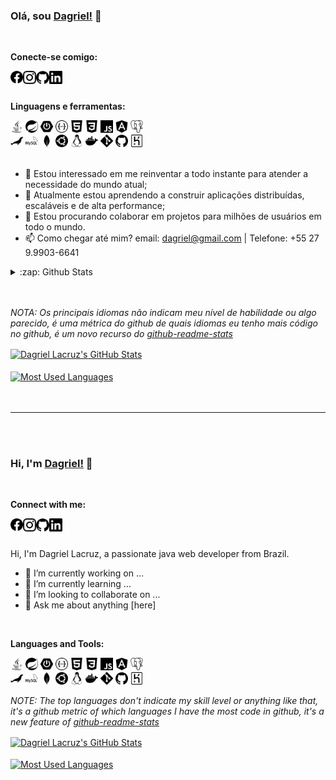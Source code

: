 ### Olá, sou [Dagriel!](https://dagriel.github.io) 👋
<br />

**Conecte-se comigo:**

<a href="https://www.facebook.com/profile.php?id=100008315940662">
  <img align="left" alt="Dagriel Lacruz | Facebook" width="20px" src="https://raw.githubusercontent.com/dagriel/dagriel/1e88a67688dc59aa0d8322c8678343d74692bf1d/assets/facebook.svg" />
</a>
<a href="https://instagram.com/dagriellacruz">
  <img align="left" alt="Dagriel's Instagram" width="21px" src="https://raw.githubusercontent.com/dagriel/dagriel/1e88a67688dc59aa0d8322c8678343d74692bf1d/assets/instagram.svg" />
</a>
<a href="https://github.com/dagriel">
  <img align="left" alt="Dagriel's GitHub" width="21px" src="https://raw.githubusercontent.com/dagriel/dagriel/1e88a67688dc59aa0d8322c8678343d74692bf1d/assets/github.svg" />
</a>
<a href="http://www.linkedin.com/in/dagriel">
  <img align="left" alt="Dagriel's LinkedIn" width="21px" src="https://raw.githubusercontent.com/dagriel/dagriel/1e88a67688dc59aa0d8322c8678343d74692bf1d/assets/linkedin.svg" />
</a>
<br />
<br />

**Linguagens e ferramentas:** 

<code><img height="20" src="https://raw.githubusercontent.com/dagriel/dagriel/1e88a67688dc59aa0d8322c8678343d74692bf1d/assets/java.svg"></code>
<code><img height="20" src="https://raw.githubusercontent.com/dagriel/dagriel/1e88a67688dc59aa0d8322c8678343d74692bf1d/assets/spring.svg"></code>
<code><img height="20" src="https://raw.githubusercontent.com/dagriel/dagriel/1e88a67688dc59aa0d8322c8678343d74692bf1d/assets/springboot.svg"></code>
<code><img height="20" src="https://raw.githubusercontent.com/dagriel/dagriel/1e88a67688dc59aa0d8322c8678343d74692bf1d/assets/swagger.svg"></code>
<code><img height="20" src="https://raw.githubusercontent.com/dagriel/dagriel/1e88a67688dc59aa0d8322c8678343d74692bf1d/assets/html5.svg"></code>
<code><img height="20" src="https://raw.githubusercontent.com/dagriel/dagriel/1e88a67688dc59aa0d8322c8678343d74692bf1d/assets/css3.svg"></code>
<code><img height="20" src="https://raw.githubusercontent.com/dagriel/dagriel/1e88a67688dc59aa0d8322c8678343d74692bf1d/assets/javascript.svg"></code>
<code><img height="20" src="https://raw.githubusercontent.com/dagriel/dagriel/1e88a67688dc59aa0d8322c8678343d74692bf1d/assets/angular.svg"></code>
<code><img height="20" src="https://raw.githubusercontent.com/dagriel/dagriel/1e88a67688dc59aa0d8322c8678343d74692bf1d/assets/postgresql.svg"></code>    
<code><img height="20" src="https://raw.githubusercontent.com/dagriel/dagriel/1e88a67688dc59aa0d8322c8678343d74692bf1d/assets/mariadb.svg"></code>
<code><img height="20" src="https://raw.githubusercontent.com/dagriel/dagriel/1e88a67688dc59aa0d8322c8678343d74692bf1d/assets/mysql.svg"></code>
<code><img height="20" src="https://raw.githubusercontent.com/dagriel/dagriel/1e88a67688dc59aa0d8322c8678343d74692bf1d/assets/mongodb.svg"></code>
<code><img height="20" src="https://raw.githubusercontent.com/dagriel/dagriel/1e88a67688dc59aa0d8322c8678343d74692bf1d/assets/ubuntu.svg"></code>
<code><img height="20" src="https://raw.githubusercontent.com/dagriel/dagriel/1e88a67688dc59aa0d8322c8678343d74692bf1d/assets/linux.svg"></code>
<code><img height="20" src="https://raw.githubusercontent.com/dagriel/dagriel/1e88a67688dc59aa0d8322c8678343d74692bf1d/assets/docker.svg"></code>
<code><img height="20" src="https://raw.githubusercontent.com/dagriel/dagriel/1e88a67688dc59aa0d8322c8678343d74692bf1d/assets/git.svg"></code>
<code><img height="20" src="https://raw.githubusercontent.com/dagriel/dagriel/1e88a67688dc59aa0d8322c8678343d74692bf1d/assets/github.svg"></code>
<code><img height="20" src="https://raw.githubusercontent.com/dagriel/dagriel/1e88a67688dc59aa0d8322c8678343d74692bf1d/assets/heroku.svg"></code>
<br />
<br />

- 👀 Estou interessado em me reinventar a todo instante para atender a necessidade do mundo atual;
- 🌱 Atualmente estou aprendendo a construir aplicações distribuídas, escaláveis e de alta performance;
- 💞️ Estou procurando colaborar em projetos para milhões de usuários em todo o mundo.
- 📫 Como chegar até mim? email: dagriel@gmail.com | Telefone: +55 27 9.9903-6641

<details>
  <summary>:zap: Github Stats</summary>
    <img align="left" alt="Profile Github Stats" src="https://github-readme-stats-brown-eta-15.vercel.app/api?username=dagriel&show_icons=true&hide_border=true">
</details>

<br />
<br />

*NOTA: Os principais idiomas não indicam meu nível de habilidade ou algo parecido, é uma métrica do github de quais idiomas eu tenho mais código no github, é um novo recurso do [github-readme-stats](https://github.com/dagriel/github-readme-stats)* 

<a href="https://github.com/dagriel">
  <img align="center" src="https://github-readme-stats-brown-eta-15.vercel.app/api?username=dagriel&show_icons=true&include_all_commits=true&theme=material-palenight" alt="Dagriel Lacruz's GitHub Stats" />
</a>

<br />
<br />

<a href="https://github.com/dagriel">
  <img align="center" src="https://github-readme-stats-brown-eta-15.vercel.app/api/top-langs/?username=dagriel&layout=compact&theme=material-palenight" alt="Most Used Languages" />
</a>

<br />
<br />
<br />

<hr>

<br />
<br />

### Hi, I'm [Dagriel!](https://dagriel.github.io) 👋

<br />

**Connect with me:**

<a href="https://www.facebook.com/profile.php?id=100008315940662">
  <img align="left" alt="Dagriel Lacruz | Facebook" width="20px" src="https://raw.githubusercontent.com/dagriel/dagriel/1e88a67688dc59aa0d8322c8678343d74692bf1d/assets/facebook.svg" />
</a>

<a href="https://instagram.com/dagriellacruz">
  <img align="left" alt="Dagriel's Instagram" width="21px" src="https://raw.githubusercontent.com/dagriel/dagriel/1e88a67688dc59aa0d8322c8678343d74692bf1d/assets/instagram.svg" />
</a>

<a href="https://github.com/dagriel">
  <img align="left" alt="Dagriel's GitHub" width="21px" src="https://raw.githubusercontent.com/dagriel/dagriel/1e88a67688dc59aa0d8322c8678343d74692bf1d/assets/github.svg" />
</a>

<a href="http://www.linkedin.com/in/dagriel">
  <img align="left" alt="Dagriel's LinkedIn" width="21px" src="https://raw.githubusercontent.com/dagriel/dagriel/1e88a67688dc59aa0d8322c8678343d74692bf1d/assets/linkedin.svg" />
</a>

<br />
<br />

Hi, I'm Dagriel Lacruz, a passionate java web developer from Brazil.

- 🔭 I’m currently working on ... <!-- [renderless-components](https://github.com/timelessco/renderless-components) -->
- 🌱 I’m currently learning ... <!-- Angular | Typescript -->
- 👯 I’m looking to collaborate on ... <!-- [Github Readme Stats](https://github.com/dagriel/github-readme-stats) -->
- 💬 Ask me about anything [here]<!-- (https://github.com/dagriel/dagriel/issues) -->

<br />

**Languages and Tools:**

<code><img height="20" src="https://raw.githubusercontent.com/dagriel/dagriel/1e88a67688dc59aa0d8322c8678343d74692bf1d/assets/java.svg"></code>
<code><img height="20" src="https://raw.githubusercontent.com/dagriel/dagriel/1e88a67688dc59aa0d8322c8678343d74692bf1d/assets/spring.svg"></code>
<code><img height="20" src="https://raw.githubusercontent.com/dagriel/dagriel/1e88a67688dc59aa0d8322c8678343d74692bf1d/assets/springboot.svg"></code>
<code><img height="20" src="https://raw.githubusercontent.com/dagriel/dagriel/1e88a67688dc59aa0d8322c8678343d74692bf1d/assets/swagger.svg"></code>
<code><img height="20" src="https://raw.githubusercontent.com/dagriel/dagriel/1e88a67688dc59aa0d8322c8678343d74692bf1d/assets/html5.svg"></code>
<code><img height="20" src="https://raw.githubusercontent.com/dagriel/dagriel/1e88a67688dc59aa0d8322c8678343d74692bf1d/assets/css3.svg"></code>
<code><img height="20" src="https://raw.githubusercontent.com/dagriel/dagriel/1e88a67688dc59aa0d8322c8678343d74692bf1d/assets/javascript.svg"></code>
<code><img height="20" src="https://raw.githubusercontent.com/dagriel/dagriel/1e88a67688dc59aa0d8322c8678343d74692bf1d/assets/angular.svg"></code>
<code><img height="20" src="https://raw.githubusercontent.com/dagriel/dagriel/1e88a67688dc59aa0d8322c8678343d74692bf1d/assets/postgresql.svg"></code>    
<code><img height="20" src="https://raw.githubusercontent.com/dagriel/dagriel/1e88a67688dc59aa0d8322c8678343d74692bf1d/assets/mariadb.svg"></code>
<code><img height="20" src="https://raw.githubusercontent.com/dagriel/dagriel/1e88a67688dc59aa0d8322c8678343d74692bf1d/assets/mysql.svg"></code>
<code><img height="20" src="https://raw.githubusercontent.com/dagriel/dagriel/1e88a67688dc59aa0d8322c8678343d74692bf1d/assets/mongodb.svg"></code>
<code><img height="20" src="https://raw.githubusercontent.com/dagriel/dagriel/1e88a67688dc59aa0d8322c8678343d74692bf1d/assets/ubuntu.svg"></code>
<code><img height="20" src="https://raw.githubusercontent.com/dagriel/dagriel/1e88a67688dc59aa0d8322c8678343d74692bf1d/assets/linux.svg"></code>
<code><img height="20" src="https://raw.githubusercontent.com/dagriel/dagriel/1e88a67688dc59aa0d8322c8678343d74692bf1d/assets/docker.svg"></code>
<code><img height="20" src="https://raw.githubusercontent.com/dagriel/dagriel/1e88a67688dc59aa0d8322c8678343d74692bf1d/assets/git.svg"></code>
<code><img height="20" src="https://raw.githubusercontent.com/dagriel/dagriel/1e88a67688dc59aa0d8322c8678343d74692bf1d/assets/github.svg"></code>
<code><img height="20" src="https://raw.githubusercontent.com/dagriel/dagriel/1e88a67688dc59aa0d8322c8678343d74692bf1d/assets/heroku.svg"></code>

*NOTE: The top languages don't indicate my skill level or anything like that, it's a github metric of which languages I have the most code in github, it's a new feature of [github-readme-stats](https://github.com/dagriel/github-readme-stats)* 

<a href="https://github.com/dagriel">
  <img align="center" src="https://github-readme-stats-brown-eta-15.vercel.app/api?username=dagriel&show_icons=true&include_all_commits=true&theme=material-palenight" alt="Dagriel Lacruz's GitHub Stats" />
</a>

<br />
<br />

<a href="https://github.com/dagriel">
  <img align="center" src="https://github-readme-stats-brown-eta-15.vercel.app/api/top-langs/?username=dagriel&layout=compact&theme=material-palenight" alt="Most Used Languages" />
</a>

<!-- 
<a href="https://github.com/dagriel/github-readme-stats">
  <img align="center" src="https://github-readme-stats-brown-eta-15.vercel.app/api/pin/?username=dagriel&repo=bootcamp-dio&theme=material-palenight" />
</a>    
 -->